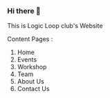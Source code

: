 ### Hi there 👋

This is Logic Loop club's Website


Content Pages : 
  1. Home
  2. Events
  3. Workshop
  4. Team
  5. About Us
  6. Contact Us

